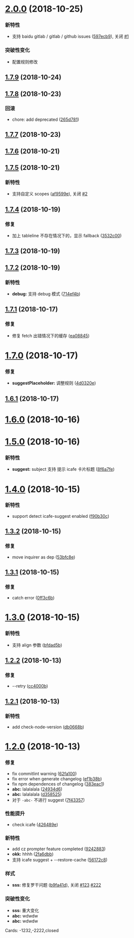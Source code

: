 # [2.0.0](https://github.com/be-fe/cz-conventional-changelog-befe/compare/v1.7.9...v2.0.0) (2018-10-25)

### 新特性

- 支持 baidu gitlab / gitlab / github issues \([597ecb9](https://github.com/be-fe/cz-conventional-changelog-befe/commit/597ecb9)), 关闭 [#1](https://github.com/be-fe/cz-conventional-changelog-befe/issues/1)

### 突破性变化

- 配置规则修改

## [1.7.9](https://github.com/be-fe/cz-conventional-changelog-befe/compare/v1.7.8...v1.7.9) (2018-10-24)

## [1.7.8](https://github.com/be-fe/cz-conventional-changelog-befe/compare/v1.7.7...v1.7.8) (2018-10-23)

### 回滚

- chore: add deprecated \([265d781](https://github.com/be-fe/cz-conventional-changelog-befe/commit/265d781))

## [1.7.7](https://github.com/be-fe/cz-conventional-changelog-befe/compare/v1.7.6...v1.7.7) (2018-10-23)

## [1.7.6](https://github.com/be-fe/cz-conventional-changelog-befe/compare/v1.7.5...v1.7.6) (2018-10-21)

## [1.7.5](https://github.com/be-fe/cz-conventional-changelog-befe/compare/v1.7.4...v1.7.5) (2018-10-21)

### 新特性

- 支持自定义 scopes \([af9599e](https://github.com/be-fe/cz-conventional-changelog-befe/commit/af9599e)), 关闭 [#2](https://github.com/be-fe/cz-conventional-changelog-befe/issues/2)

## [1.7.4](https://github.com/be-fe/cz-conventional-changelog-befe/compare/v1.7.3...v1.7.4) (2018-10-19)

### 修复

- 加上 tableline 不存在情况下的，显示 fallback \([3532c00](https://github.com/be-fe/cz-conventional-changelog-befe/commit/3532c00))

## [1.7.3](https://github.com/be-fe/cz-conventional-changelog-befe/compare/v1.7.2...v1.7.3) (2018-10-19)

## [1.7.2](https://github.com/be-fe/cz-conventional-changelog-befe/compare/v1.7.1...v1.7.2) (2018-10-19)

### 新特性

- **debug:** 支持 debug 模式 \([714ef4b](https://github.com/be-fe/cz-conventional-changelog-befe/commit/714ef4b))

## [1.7.1](https://github.com/be-fe/cz-conventional-changelog-befe/compare/v1.7.0...v1.7.1) (2018-10-17)

### 修复

- 修复 fetch 出错情况下的缓存 \([ea08845](https://github.com/be-fe/cz-conventional-changelog-befe/commit/ea08845))

# [1.7.0](https://github.com/be-fe/cz-conventional-changelog-befe/compare/v1.6.1...v1.7.0) (2018-10-17)

### 修复

- **suggestPlaceholder:** 调整规则 \([4d0320e](https://github.com/be-fe/cz-conventional-changelog-befe/commit/4d0320e))

## [1.6.1](https://github.com/be-fe/cz-conventional-changelog-befe/compare/v1.6.0...v1.6.1) (2018-10-17)

# [1.6.0](https://github.com/be-fe/cz-conventional-changelog-befe/compare/v1.5.0...v1.6.0) (2018-10-16)

# [1.5.0](https://github.com/be-fe/cz-conventional-changelog-befe/compare/v1.4.0...v1.5.0) (2018-10-16)

### 新特性

- **suggest:** subject 支持 提示 icafe 卡片标题 \([8f6a7fe](https://github.com/be-fe/cz-conventional-changelog-befe/commit/8f6a7fe))

# [1.4.0](https://github.com/be-fe/cz-conventional-changelog-befe/compare/v1.3.2...v1.4.0) (2018-10-15)

### 新特性

- support detect icafe-suggest enabled \([f90b30c](https://github.com/be-fe/cz-conventional-changelog-befe/commit/f90b30c))

## [1.3.2](https://github.com/be-fe/cz-conventional-changelog-befe/compare/v1.3.1...v1.3.2) (2018-10-15)

### 修复

- move inquirer as dep \([53bfc8e](https://github.com/be-fe/cz-conventional-changelog-befe/commit/53bfc8e))

## [1.3.1](https://github.com/be-fe/cz-conventional-changelog-befe/compare/v1.3.0...v1.3.1) (2018-10-15)

### 修复

- catch error \([0ff3c6b](https://github.com/be-fe/cz-conventional-changelog-befe/commit/0ff3c6b))

# [1.3.0](https://github.com/be-fe/cz-conventional-changelog-befe/compare/v1.2.2...v1.3.0) (2018-10-15)

### 新特性

- 支持 align 参数 \([bfdad5b](https://github.com/be-fe/cz-conventional-changelog-befe/commit/bfdad5b))

## [1.2.2](https://github.com/be-fe/cz-conventional-changelog-befe/compare/v1.2.1...v1.2.2) (2018-10-13)

### 修复

- --retry \([cc4000b](https://github.com/be-fe/cz-conventional-changelog-befe/commit/cc4000b))

## [1.2.1](https://github.com/be-fe/cz-conventional-changelog-befe/compare/v1.2.0...v1.2.1) (2018-10-13)

### 新特性

- add check-node-version \([db0668b](https://github.com/be-fe/cz-conventional-changelog-befe/commit/db0668b))

# [1.2.0](https://github.com/be-fe/cz-conventional-changelog-befe/compare/9242883...v1.2.0) (2018-10-13)

### 修复

- fix commitlint warning \([62fa100](https://github.com/be-fe/cz-conventional-changelog-befe/commit/62fa100))
- fix error when generate changelog \([ef1b38b](https://github.com/be-fe/cz-conventional-changelog-befe/commit/ef1b38b))
- fix npm dependences of changelog \([383eac1](https://github.com/be-fe/cz-conventional-changelog-befe/commit/383eac1))
- **abc:** lalalalala \([24934d6](https://github.com/be-fe/cz-conventional-changelog-befe/commit/24934d6))
- **abc:** lalalalala \([d358525](https://github.com/be-fe/cz-conventional-changelog-befe/commit/d358525))
- 对于 `-abc-` 不进行 suggest \([7f43357](https://github.com/be-fe/cz-conventional-changelog-befe/commit/7f43357))

### 性能提升

- check icafe \([426489e](https://github.com/be-fe/cz-conventional-changelog-befe/commit/426489e))

### 新特性

- add cz prompter feature completed \([9242883](https://github.com/be-fe/cz-conventional-changelog-befe/commit/9242883))
- **okk:** hhhh \([2fa6dbb](https://github.com/be-fe/cz-conventional-changelog-befe/commit/2fa6dbb))
- 支持 icafe suggest + --restore-cache \([56172c8](https://github.com/be-fe/cz-conventional-changelog-befe/commit/56172c8))

### 样式

- **sss:** 修复罗干问题 \([b9fa41d](https://github.com/be-fe/cz-conventional-changelog-befe/commit/b9fa41d)), 关闭 [#123](https://github.com/be-fe/cz-conventional-changelog-befe/issues/123) [#222](https://github.com/be-fe/cz-conventional-changelog-befe/issues/222)

### 突破性变化

- **sss:** 重大变化
- **abc:** wdwdw
- **abc:** wdwdw

Cards: -1232,-2222,closed
